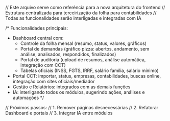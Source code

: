 // Este arquivo serve como referência para a nova arquitetura do frontend
// Estrutura centralizada para terceirização da folha para contabilidades
// Todas as funcionalidades serão interligadas e integradas com IA

/*
Funcionalidades principais:
- Dashboard central com:
  - Controle da folha mensal (resumo, status, valores, gráficos)
  - Portal de demandas (gráfico pizza: abertos, andamento, sem análise, analisados, respondidos, finalizados)
  - Portal de auditoria (upload de resumos, análise automática, integração com CCT)
  - Tabelas oficiais (INSS, FGTS, IRRF, salário família, salário mínimo)
- Portal CCT: importar, status, empresas, contabilidades, buscas online, integração com sites oficiais/mediador
- Gestão e Relatórios: integrados com as demais funções
- IA: interligando todos os módulos, sugerindo ações, análises e automações
*/

// Próximos passos:
// 1. Remover páginas desnecessárias
// 2. Refatorar Dashboard e portais
// 3. Integrar IA entre módulos
